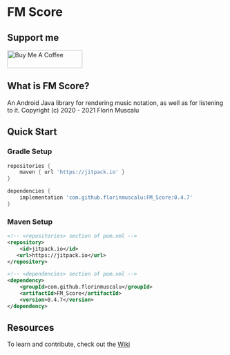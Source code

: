 # FM Score

## Support me
<a href="https://www.buymeacoffee.com/zekon" target="_blank"><img src="https://cdn.buymeacoffee.com/buttons/default-orange.png" alt="Buy Me A Coffee" height="41" width="174"></a>

## What is FM Score?
An Android Java library for rendering music notation, as well as for listening to it. Copyright (c) 2020 - 2021 Florin Muscalu

## Quick Start

### Gradle Setup
```gradle
repositories {
    maven { url 'https://jitpack.io' }
}

dependencies {
	implementation 'com.github.florinmuscalu:FM_Score:0.4.7'
}
```

### Maven Setup
```xml
<!-- <repositories> section of pom.xml -->
<repository>
    <id>jitpack.io</id>
   <url>https://jitpack.io</url>
</repository>

<!-- <dependencies> section of pom.xml -->
<dependency>
    <groupId>com.github.florinmuscalu</groupId>
    <artifactId>FM_Score</artifactId>
    <version>0.4.7</version>
</dependency>
```

## Resources
To learn and contribute, check out the [Wiki](https://github.com/florinmuscalu/FM_Score/wiki)

